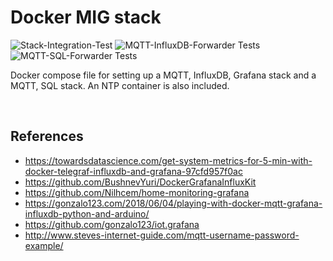 # Docker MIG stack

![Stack-Integration-Test](https://github.com/markpatterson27/Project-Hand-Sanitiser-Level-Monitor/workflows/Stack-Integration-Test/badge.svg)
![MQTT-InfluxDB-Forwarder Tests](https://github.com/markpatterson27/Project-Hand-Sanitiser-Level-Monitor/workflows/MQTT-InfluxDB-Forwarder%20Tests/badge.svg)
![MQTT-SQL-Forwarder Tests](https://github.com/markpatterson27/Project-Hand-Sanitiser-Level-Monitor/workflows/MQTT-SQL-Forwarder%20Tests/badge.svg)

Docker compose file for setting up a MQTT, InfluxDB, Grafana stack and a MQTT, SQL stack. An NTP container is also included.

<br />

## References

* https://towardsdatascience.com/get-system-metrics-for-5-min-with-docker-telegraf-influxdb-and-grafana-97cfd957f0ac
* https://github.com/BushnevYuri/DockerGrafanaInfluxKit
* https://github.com/Nilhcem/home-monitoring-grafana
* https://gonzalo123.com/2018/06/04/playing-with-docker-mqtt-grafana-influxdb-python-and-arduino/
* https://github.com/gonzalo123/iot.grafana
* http://www.steves-internet-guide.com/mqtt-username-password-example/
